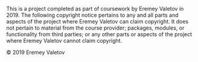 This is a project completed as part of coursework by Eremey Valetov in 2019. The following copyright notice pertains to any and all parts and aspects of the project where Eremey Valetov can claim copyright. It does not pertain to material from the course provider; packages, modules, or functionality from third parties; or any other parts or aspects of the project where Eremey Valetov cannot claim copyright.

© 2019 Eremey Valetov